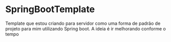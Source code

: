 # SpringBootTemplate
Template que estou criando para servidor como uma forma de padrão de projeto para mim utilizando Spring boot. A ideia é ir melhorando conforme o tempo

